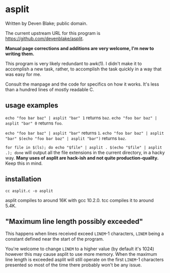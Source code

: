 # asplit

Written by Deven Blake; public domain.

The current upstream URL for this program is https://github.com/devenblake/asplit.

**Manual page corrections and additions are very welcome, I'm new to writing them.**

This program is very likely redundant to awk(1).
I didn't make it to accomplish a new task, rather, to accomplish the task quickly in a way that was easy for me.

Consult the manpage and the code for specifics on how it works.
It's less than a hundred lines of mostly readable C.

## usage examples

`echo "foo bar baz" | asplit "bar" 1` returns `baz`. `echo "foo bar baz" | asplit "bar" 0` returns `foo`.

`echo "foo bar baz" | asplit "bar"` returns `1`. `echo "foo bar baz" | asplit "bar" $(echo "foo bar baz" | asplit "bar")` returns `baz`.

`for file in $(ls); do echo "$file" | asplit . $(echo "$file" | asplit .); done` will output all the file extensions in the current directory, in a hacky way.
**Many uses of asplit are hack-ish and not quite production-quality.** Keep this in mind.

## installation

`cc asplit.c -o asplit`

asplit compiles to around 16K with gcc 10.2.0. tcc compiles it to around 5.4K.

## "Maximum line length possibly exceeded"

This happens when lines received exceed `LINEM`-1 characters, `LINEM` being a constant defined near the start of the program.

You're welcome to change `LINEM` to a higher value (by default it's 1024) however this may cause asplit to use more memory.
When the maximum line length is exceeded asplit will still operate on the first `LINEM`-1 characters presented so most of the time there probably won't be any issue.

